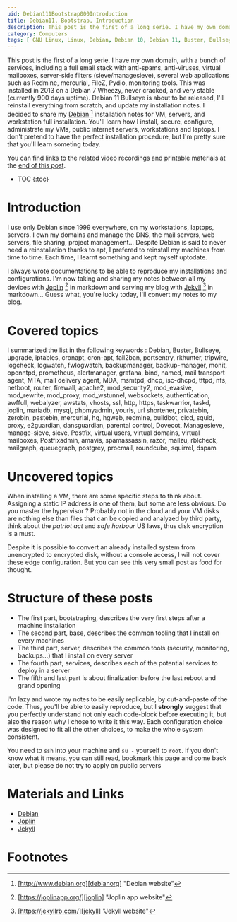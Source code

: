 ```yaml
---
uid: Debian111Bootstrap000Introduction
title: Debian11, Bootstrap, Introduction
description: This post is the first of a long serie. I have my own domain, with a bunch of services, including a full email stack with anti-spams, anti-viruses, virtual mailboxes, server-side filters (sieve/managesieve), several web applications such as Redmine, mercurial, FileZ, Pydio, monitoring tools. I'll reinstall everything from scratch, and update my installation notes. You'll learn how I install, secure, configure, administrate my VMs, public internet servers, workstations and laptops.
category: Computers
tags: [ GNU Linux, Linux, Debian, Debian 10, Debian 11, Buster, Bullseye, Server, Installation, Upgrade, IPTables, CronApt, Fail2Ban, PortSentry, RKHunter, Tripwire, Logcheck, Logwatch, FWLogwatch, BackupManager, Monit, OpenNTPd, Prometheus, AlertManager, Grafana, Bind, Named, Mail Transport Agent, MTA, Mail Delivery Agent, MDA, mSMTPd, DHCP, isc-DHCPd, TFTPd, NFS, NetBoot, Router, Firewall, Apache2, mod_security2, mod_evasive, mod_rewrite, mod_proxy, mod_wstunnel, WebSockets, Authentication, Awffull, Webalyzer, Awstats, VHosts, SSL, HTTP, HTTPs, Taskwarrior, Taskd, Joplin, Mariadb, Mysql, PHPMyadmin, YOURLS, URL Shortener, Shortener, PrivateBin, ZeroBin, PasteBin, Mercurial, Hg, HgWeb, Redmine, Buildbot, CICD, Squid, Proxy, e2Guardian, DansGuardian, Parental Control, Control, Dovecot, ManageSieve,Sieve, Postfix, Virtual Users, Virtual Domains, Virtual Mailboxes, Virtual Email, Users, Domains, Mailboxes, Email, PostfixAdmin, Amavis, SpamAssassin, Razor, PyZor, Mailzu, RBLCheck, MailGraph, QueueGraph, PostGrey, Procmail, Roundcube, Squirrel, DSpam ]
---
```


This post is the first of a long serie. I have my own domain, with a bunch of services, including a full email stack with anti-spams, anti-viruses, virtual mailboxes, server-side filters (sieve/managesieve), several web applications such as Redmine, mercurial, FileZ, Pydio, monitoring tools. This was installed in 2013 on a Debian 7 Wheezy, never cracked, and very stable (currently 900 days uptime). Debian 11 Bullseye is about to be released, I'll reinstall everything from scratch, and update my installation notes. I decided to share my [Debian][debianorg] [^1] installation notes for VM, servers, and workstation full installation. You'll learn how I install, secure, configure, administrate my VMs, public internet servers, workstations and laptops. I don't pretend to have the perfect installation procedure, but I'm pretty sure that you'll learn someting today.

You can find links to the related video recordings and printable materials at the [end of this post](#materials-and-links).

* TOC
{:toc}

# Introduction

I use only Debian since 1999 everywhere, on my workstations, laptops, servers. I own my domains and manage the DNS, the mail servers, web servers, file sharing, project management... Despite Debian is said to never need a reinstallation thanks to apt, I prefered to reinstall my machines from time to time. Each time, I learnt something and kept myself uptodate.

I always wrote documentations to be able to reproduce my installations and configurations. I'm now taking and sharing my notes between all my devices with [Joplin][Joplin] [^2] in markdown and serving my blog with [Jekyll][Jekyll] [^3] in markdown... Guess what, you're lucky today, I'll convert my notes to my blog. 

# Covered topics

I summarized the list in the following keywords :
Debian, Buster, Bullseye, upgrade, iptables, cronapt, cron-apt, fail2ban, portsentry, rkhunter, tripwire, logcheck, logwatch, fwlogwatch, backupmanager, backup-manager, monit, openntpd, prometheus, alertmanager, grafana, bind, named, mail transport agent, MTA, mail delivery agent, MDA, msmtpd, dhcp, isc-dhcpd, tftpd, nfs, netboot, router, firewall, apache2, mod_security2, mod_evasive, mod_rewrite, mod_proxy, mod_wstunnel, websockets, authentication, awffull, webalyzer, awstats, vhosts, ssl, http, https, taskwarrior, taskd, joplin, mariadb, mysql, phpmyadmin, yourls, url shortener, privatebin, zerobin, pastebin, mercurial, hg, hgweb, redmine, buildbot, cicd, squid, proxy, e2guardian, dansguardian, parental control, Dovecot, Managesieve, manage-sieve, sieve, Postfix, virtual users, virtual domains, virtual mailboxes, Postfixadmin, amavis, spamassassin, razor, mailzu, rblcheck, mailgraph, queuegraph, postgrey, procmail, roundcube, squirrel, dspam

# Uncovered topics

When installing a VM, there are some specific steps to think about. Assigning a static IP address is one of them, but some are less obvious. Do you master the hypervisor ? Probably not in the cloud and your VM disks are nothing else than files that can be copied and analyzed by third party, think about the *patriot act* and *safe harbour* US laws, thus disk encryption is a must.

Despite it is possible to convert an already installed system from unencrypted to encrypted disk, without a console access, I will not cover these edge configuration. But you can see this very small post as food for thought.

# Structure of these posts

- The first part, bootstraping, describes the very first steps after a machine installation
- The second part, base, describes the common tooling that I install on every machines
- The third part, server, describes the common tools (security, monitoring, backups...) that I install on every server
- The fourth part, services, describes each of the potential services to deploy in a server
- The fifth and last part is about finalization before the last reboot and grand opening

I'm lazy and wrote my notes to be easily replicable, by cut-and-paste of the code. Thus, you'll be able to easily reproduce, but I **strongly** suggest that you perfectly understand not only each code-block before executing it, but also the reason why I chose to write it this way. Each configuration choice was designed to fit all the other choices, to make the whole system consistent.

You need to `ssh` into your machine and `su -` yourself to `root`. If you don't know what it means, you can still read, bookmark this page and come back later, but please do not try to apply on public servers

# Materials and Links

- [Debian][debianorg]
- [Joplin][joplin]
- [Jekyll][jekyll]

# Footnotes

[debianorg]: http://www.debian.org "Debian website"
[^1]: [http://www.debian.org][debianorg] "Debian website"

[joplin]: https://joplinapp.org/ "Joplin app website"
[^2]: [https://joplinapp.org/][joplin] "Joplin app website"

[jekyll]: https://jekyllrb.com/ "Jekyll website"
[^3]: [https://jekyllrb.com/][jekyll] "Jekyll website"
